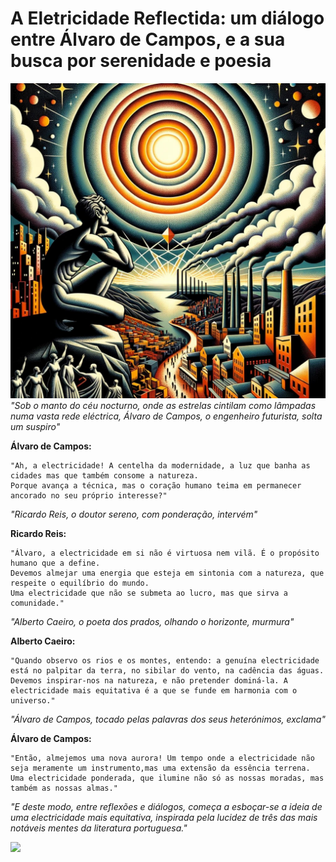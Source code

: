 # A Eletricidade Reflectida: um diálogo entre Álvaro de Campos, e a sua busca por serenidade e poesia
![](../data/alvaro_e_a_energia.jpg)
 _"Sob o manto do céu nocturno, onde as estrelas cintilam como lâmpadas numa vasta rede eléctrica, Álvaro de Campos, o engenheiro futurista, solta um suspiro"_

**Álvaro de Campos:**
```poem
"Ah, a electricidade! A centelha da modernidade, a luz que banha as cidades mas que também consome a natureza. 
Porque avança a técnica, mas o coração humano teima em permanecer ancorado no seu próprio interesse?"
```
_"Ricardo Reis, o doutor sereno, com ponderação, intervém"_

**Ricardo Reis:**
```poem
"Álvaro, a electricidade em si não é virtuosa nem vilã. É o propósito humano que a define. 
Devemos almejar uma energia que esteja em sintonia com a natureza, que respeite o equilíbrio do mundo. 
Uma electricidade que não se submeta ao lucro, mas que sirva a comunidade."
```
_"Alberto Caeiro, o poeta dos prados, olhando o horizonte, murmura"_

**Alberto Caeiro:**
```poem
"Quando observo os rios e os montes, entendo: a genuína electricidade está no palpitar da terra, no sibilar do vento, na cadência das águas. 
Devemos inspirar-nos na natureza, e não pretender dominá-la. A electricidade mais equitativa é a que se funde em harmonia com o universo."
```
_"Álvaro de Campos, tocado pelas palavras dos seus heterónimos, exclama"_

**Álvaro de Campos:**
```poem
"Então, almejemos uma nova aurora! Um tempo onde a electricidade não seja meramente um instrumento,mas uma extensão da essência terrena.
Uma electricidade ponderada, que ilumine não só as nossas moradas, mas também as nossas almas."
```
_"E deste modo, entre reflexões e diálogos, começa a esboçar-se a ideia de uma electricidade mais equitativa, inspirada pela lucidez de três das mais notáveis mentes da literatura portuguesa."_


![](../data/sociedade_limpa_energia_equalitária.jpg)